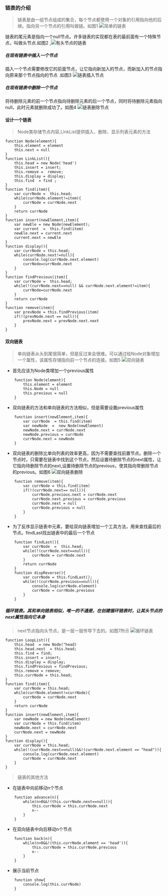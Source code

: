 ### 链表的介绍  
>  链表是由一组节点组成的集合，每个节点都使用一个对象的引用指向他的后继。指向另一个节点的引用叫做链。如图1
![简单的链表](http://source.blog.garener.com/lianbiao1.png)

链表的尾元素是指向一个null节点。许多链表的实现都在表的最前面有一个特殊节点，叫做头节点.如图2 ,![有头节点的链表](http://source.blog.garener.com/lianbiao2.png)
##### 在现有链表中插入一个节点
插入一个节点需要修改它的前面节点，让它指向新加入的节点，而新加入的节点指向原来那个节点指向的节点 .如图3 ![链表插入节点](http://source.blog.garener.com/lianbiao3.png)
#####  在现有链表中删除一个节点
将待删除元素的前一个节点指向待删除元素的后一个节点，同时将待删除元素指向null，此时元素就删除成功了。如图4  ![链表删除节点](http://source.blog.garener.com/lianbiao4.png)


#### 设计一个链表
> Node类存储节点内容,LinkList提供插入、删除、显示列表元素的方法 

    function Node(element){
        this.element = element
        this.next = null
    }
    function LinkList(){
        this.head = new Node('head')
        this.insert = insert;
        this.remove =  remove;
        this.display = display;
        this.find  = find ;
    }
    function find(item){
        var currNode =  this.head;
        while(currNode.element!=item){
            currNode = currNode.next
        }
        return currNode
    }
    function insert(newElement,item){
        var newEle = new Node(newElement);
        var current  =  this.find(item)
        newEle.next = current.next
        current.next = newEle
    }
    function display(){
        var currNode = this.head;
        while(currNode.next!=null){
            console.log(currNode.next.element)
            currNode=currNode.next
        }
    }
    function findPrevious(item){
        var currNode =  this.head;
        while(!(currNode.next==null) && currNode.next.element!=item){
            currNode=currNode.next   
        }
        return currNode
    }
    function remove(item){
        var prevNode = this.findPrevious(item)
        if(!(prevNode.next == null)){
            prevNode.next = prevNode.next.next
        }
    }
#### 双向链表
> 单向链表从头到尾很简单，但是反过来会很难。可以通过给Node对象增加一个属性，该属性存储指向前一个节点的连接。如图5 ![双向链表](http://source.blog.garener.com/lianbiao5.png)

- 首先应该为Node类增加一个previous属性 
```
    function Node(element){
        this.element = element
        this.Node = null
        this.previous = null
    }
```
- 双向链表的方法和单向链表的方法相似，但是需要设置previous属性
```
    function insert(newElement,item){
        var currNode  = this.find(item)
        var newNode  =  new Node(newElement)
        newNode.next = currNode.next
        newNode.previous = currNode 
        currNode.next = newNode
    } 
```
- 双向链表的删除比单向列表的效率更高，因为不需要查找前置节点。删除一个节点时，只需要在链表中找到这个节点，然后设置待删除节点的next属性，让它指向待删除节点的next,设置待删除节点的previous，使其指向带删除节点的previous。如图6 ![双向链表删除](http://source.blog.garener.com/lianbiao6.png)
```
    function remove(item){
        var currNode = this.find(item)
        if(!(currNode.next== null)){
            currNode.previous.next = currNode.next
            currNode.next.previous = currNode.previous
            currNode.next = null
            currNode.previous = null
        }
    }
```
- 为了反序显示链表中元素，要给双向链表增加一个工具方法，用来查找最后的节点。findLast找出链表中的最后一个节点
```
    function findLast(){
        var currNode  =  this.head;
        while(!(currNode.next==null)){
            currNode = currNode.next
        }
        return currNode
    }
    function dispReverse(){
        var currNode = this.findLast();
        while(!(currNode.previous==null)){
            console.log(currNode.element)
            currNode = currNode.previous
        }
    }
```


#####  循环链表。其和单向链表相似，唯一的不通是，在创建循环链表时，让其头节点的next属性指向它本身

> next节点指向头节点，是一层一层传导下去的。如图7所示 ![循环链表](http://source.blog.garener.com/lianbiao7.png)

    function LoopList(){
        this.head  = new Node("head)
        this.head.next  = this.head;
        this.find = find;
        this.insert = insert;
        this.display = display;
        this.findPrevious = findPrevious;
        this.remove = remove;
        this.currNode = this.head;
    }
    function find(item){
        var currNode = this.head;
        while(currNode.element!=currNode){
            currNode = currNode.next
        }
        return currNode
    }
    function insert(newElement,item){
        var newNode = new Node(newElement)
        var currNode = this.find(item)
        newNode.next = currNode.next
        currNode.next = newNode
    }
    function display(){
        var currNode = this.head;
        while(!(currNode.next==null)&&!(currNode.next.element == "head")){
            console.log(currNode.next.element)
            currNode = currNode.next
        }
    }
> 链表的其他方法

- 在链表中向前移动n个节点
```
    function advance(n){
        while(n>0&&!(this.currNode.next==null)){
            this.currNode = this.currNode.next
            n--
        }
    }
```
- 在双向链表中向后移动n个节点
```
    function back(n){
        while(n>0&&!(this.currNode.element == 'head')){
            this.currNode = this.currNode.previous
            n--
        }
    }
```
- 展示当前节点
```
    function show{
        console.log(this.currNode)
    }
```